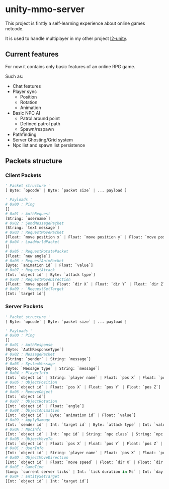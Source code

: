 # unity-mmo-server

<p>This project is firstly a self-learning experience about online games netcode.</p>

It is used to handle multiplayer in my other project [l2-unity](https://gitlab.com/shnok/l2-unity).
## Current features

For now it contains only basic features of an online RPG game. <p>Such as:
- Chat features
- Player sync
	- Position
	- Rotation
	- Animation
- Basic NPC AI
	- Patrol around point
	- Defined patrol path
	- Spawn/respawn
- Pathfinding
- Server Ghosting/Grid system
- Npc list and spawn list persistence

</p>

## Packets structure

### Client Packets

```python
' Packet structure '
[ Byte: `opcode` | Byte: `packet size` | ... payload ]

' Payloads '
# 0x00 : Ping
[]
# 0x01 : AuthRequest
[String: `username`]
# 0x02 : SendMessagePacket
[String: `text message`]
# 0x03 : RequestMovePacket
[Float: `move position x` | Float: `move position y` | Float: `move position z`]
# 0x04 : LoadWorldPacket
[]
# 0x05 : RequestRotatePacket
[Float: `new angle`]
# 0x06 : RequestAnimPacket
[Byte: `animation id` | Float: `value`]
# 0x07 : RequestAttack
[Int: `object id` | Byte: `attack type`]
# 0x08 : RequestMoveDirection
[Float: `move speed` | Float: `dir X` | Float: `dir Y` | Float: `dir Z`]
# 0x09 : `RequestSetTarget`
[Int: `target id`]
```

### Server Packets

```python
' Packet structure '
[ Byte: `opcode` | Byte: `packet size` | ... payload ]

' Payloads '
# 0x00 : Ping
[]
# 0x01 : AuthResponse
[Byte: `AuthResponseType`]
# 0x02 : MessagePacket
[String: `sender` | String: `message`]
# 0x03 : SystemMessage
[Byte: `Message type` | String: `message`]
# 0x04 : PlayerInfo
[Int: `object id` | String: `player name` | Float: `pos X` | Float: `pos Y` | Float: `pos Z`| Int: `level`| Int: `hp`| Int: `maxhp`| Int: `mp`| Int: `maxMp`| Int: `cp`| Int: `maxCp`]
# 0x05 : ObjectPosition
[Int: `object id` | Float: `pos X` | Float: `pos Y` | Float: `pos Z`]
# 0x06 : RemoveObject
[Int: `object id`]
# 0x07 : ObjectRotation
[Int: `object id` | Float: `angle`]
# 0x08 : ObjectAnimation
[Int: `object id` | Byte: `animation id` | Float: `value`]
# 0x09 : ApplyDamage
[Int: `sender id` | Int: `target id` | Byte: `attack type` | Int: `value` | Byte: `critical hit`]
# 0x0A : NpcInfo
[Int: `object id` | Int: `npc id` | String: `npc class` | String: `npc type` | Float: `pos X` | Float: `pos Y` | Float: `pos Z`| Float: `collision height`| Float: `movespeed`| Int: `level`| Int: `hp`| Int: `maxhp`]
# 0x0B : ObjectMoveTo
[Int: `object id` | Float: `pos X` | Float: `pos Y` | Float: `pos Z` | Float: `speed` | Byte: `walking`]
# 0x0C : UserInfo
[Int: `object id` | String: `player name` | Float: `pos X` | Float: `pos Y` | Float: `pos Z`| Int: `level`| Int: `hp`| Int: `maxhp`| Int: `mp`| Int: `maxMp`| Int: `cp`| Int: `maxCp`]
# 0x0D : ObjectMoveDirection
[Int: `object id` | Float: `move speed` | Float: `dir X` | Float: `dir Y` | Float: `dir Z`]
# 0x0E : GameTime
[Long: `current server ticks` | Int: `tick duration in Ms` | Int: `day duration in minutes`]
# 0x0F : EntitySetTarget
[Int: `object id` | Int: `target id`]
```
